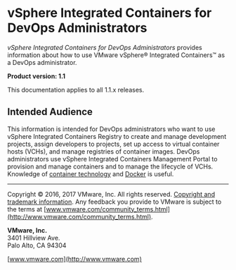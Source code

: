 # vSphere Integrated Containers for DevOps Administrators

*vSphere Integrated Containers for DevOps Administrators* provides information about how to use VMware vSphere&reg; Integrated Containers&trade; as a DevOps administrator.

**Product version: 1.1**

This documentation applies to all 1.1.x releases.

## Intended Audience

This information is intended for DevOps administrators who want to use vSphere Integrated Containers Registry to create and manage development projects, assign developers to projects, set up access to virtual container hosts (VCHs), and manage registries of container images. DevOps administrators use vSphere Integrated Containers Management Portal to provision and manage containers and to manage the lifecycle of VCHs. Knowledge of [container technology](https://en.wikipedia.org/wiki/Operating-system-level_virtualization) and [Docker](https://docs.docker.com/) is useful.

----------

Copyright &copy; 2016, 2017 VMware, Inc. All rights reserved. [Copyright and trademark information](http://pubs.vmware.com/copyright-trademark.html). Any feedback you provide to VMware is subject to the terms at [www.vmware.com/community_terms.html](http://www.vmware.com/community_terms.html).

**VMware, Inc.**<br>
3401 Hillview Ave.<br>
Palo Alto, CA 94304

[www.vmware.com](http://www.vmware.com)